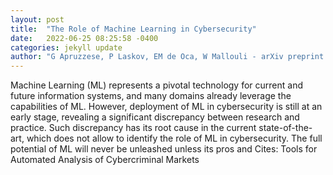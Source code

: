 ```yaml
---
layout: post
title:  "The Role of Machine Learning in Cybersecurity"
date:   2022-06-25 08:25:58 -0400
categories: jekyll update
author: "G Apruzzese, P Laskov, EM de Oca, W Mallouli - arXiv preprint arXiv , 2022"
---
```

Machine Learning (ML) represents a pivotal technology for current and future information systems, and many domains already leverage the capabilities of ML. However, deployment of ML in cybersecurity is still at an early stage, revealing a significant discrepancy between research and practice. Such discrepancy has its root cause in the current state-of-the-art, which does not allow to identify the role of ML in cybersecurity. The full potential of ML will never be unleashed unless its pros and 
Cites: Tools for Automated Analysis of Cybercriminal Markets